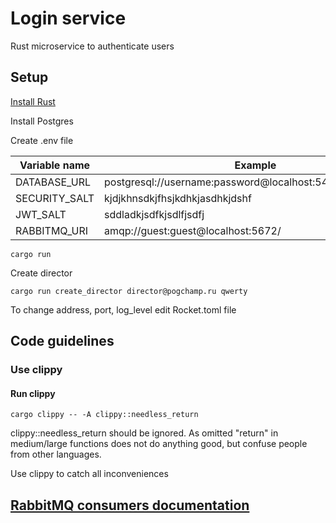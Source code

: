 # Login service
Rust microservice to authenticate users

## Setup
[Install Rust](https://www.rust-lang.org/tools/install)

Install Postgres

Create .env file

| Variable name | Example                                                     |
|---------------|-------------------------------------------------------------|
| DATABASE_URL  | postgresql://username:password@localhost:5432/login_service |
| SECURITY_SALT | kjdjkhnsdkjfhsjkdhkjasdhkjdshf                              |
| JWT_SALT      | sddladkjsdfkjsdlfjsdfj                                      |
| RABBITMQ_URI  | amqp://guest:guest@localhost:5672/                          |

```
cargo run
```

Create director
```
cargo run create_director director@pogchamp.ru qwerty
```

To change address, port, log_level edit Rocket.toml file

## Code guidelines

### Use clippy
#### Run clippy
```
cargo clippy -- -A clippy::needless_return
```

clippy::needless_return should be ignored.
As omitted "return" in medium/large functions does not do anything good, but confuse people from other languages.

Use clippy to catch all inconveniences

## [RabbitMQ consumers documentation](src/consumers/README.md)
